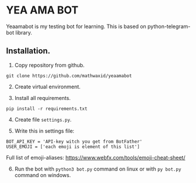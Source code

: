 # YEA AMA BOT

Yeaamabot is my testing bot for learning. This is based on python-telegram-bot library. 

## Installation. 

1. Copy repository from github. 
 
`git clone https://github.com/mathwaxid/yeaamabot`

2. Create virtual environment. 

3. Install all requirements. 

`pip install -r requirements.txt`

4. Create file `settings.py`.

5. Write this in settings file:
```
BOT_API_KEY = 'API-key witch you get from BotFather'
USER_EMOJI = ['each emoji is element of this list']
```
Full list of emoji-aliases: https://www.webfx.com/tools/emoji-cheat-sheet/

6. Run the bot with `python3 bot.py` command on linux or with `py bot.py` command on windows. 
